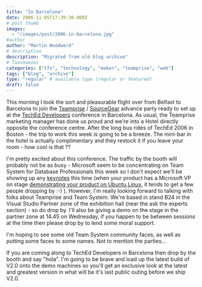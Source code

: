 ```yaml
---
title: "In Barcelona"
date: 2006-11-05T17:39:30.000Z
# post thumb
images:
  - "/images/post/2006-in-barcelona.jpg"
#author
author: "Martin Woodward"
# description
description: "Migrated from old blog archive"
# Taxonomies
categories: ["tfs", "technology", "maker", "teamprise", "web"]
tags: ["blog", "archive"]
type: "regular" # available type (regular or featured)
draft: false
---
```


This morning I took the sort and pleasurable flight over from Belfast to Barcelona to join the [Teamprise](http://www.teamprise.com/) / [SourceGear](http://www.sourcegear.com) advance party ready to set up at the [TechEd Developers](http://www.mseventseurope.com/Teched/06/Pre/defaultDev.aspx) conference in Barcelona. As usual, the Teamprise marketing manager has done us proud and we're into a Hotel directly opposite the conference centre. After the long bus rides of TechEd 2006 in Boston - the trip to work this week is going to be a breeze. The mini-bar in the hotel is actually complimentary and they restock it if you leave your room - how cool is that ??

I'm pretty excited about this conference. The traffic by the booth will probably not be as busy - Microsoft seem to be concentrating on Team System for Database Professionals this week so I don't expect we'll be showing up any [keynotes](http://www.woodwardweb.com/teamprise/000177.html) this time (when your product has a Microsoft VP on stage [demonstrating your product on Ubuntu Linux](http://www.woodwardweb.com/teamprise/000177.html), it tends to get a few people dropping by :-) ). However, I'm really looking forward to talking with folks about Teamprise and Team System. We're based in stand B24 in the Visual Studio Partner zone of the exhibition hall (near the ask the experts section) - so do drop by. I'll also be giving a demo on the stage in the partner zone at 14.45 on Wednesday, if you happen to be between sessions at the time then please drop by to lend some moral support.

I'm hoping to see some old Team System community faces, as well as putting some faces to some names. Not to mention the parties...

If you are coming along to TechEd Developers in Barcelona then drop by the booth and say "hola". I'm going to be brave and load up the latest build of V2.0 onto the demo machines so you'll get an exclusive look at the latest and greatest version in what will be it's last public outing before we ship V2.0.
